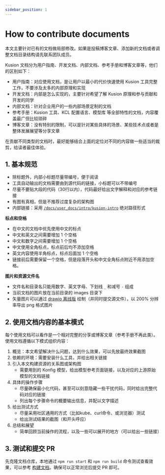 ```yaml
---
sidebar_position: 1
---
```


# How to contribute documents

本文主要针对已有的文档做局部修改。如果是投稿博客文章、添加新的文档或者调整文档目录结构请先联系团队成员。

Kusion 文档分为用户指南、开发文档、内部文档、参考手册和博客文章等，他们的区别如下：

- 用户指南：对应使用文档，是让用户以最小的代价快速使用 Kusion 工具完整工作，不要涉及太多的内部原理和实现
- 开发文档：内部是怎么实现的，主要针对希望了解 Kusion 原理和参与贡献和开发的同学
- 内部文档：针对企业用户的一些内部场景定制的文档
- 参考手册：Kusion 工具、KCL 配置语言、模型库 等全部特性的文档，内容覆盖最广但比较琐碎
- 博客文章：没有特别的限制，可以是针对某些具体的场景、某些技术点或者是整体发展展望等分享文章

在贡献不同类型的文档时，最好能够结合上面的定位对不同的内容做一些适当的裁剪，给读者最佳体验。

## 1. 基本规范

- 除标题外，内部小标题尽量带编号，便于阅读
- 工具自动输出的文档需要由到源代码的链接，小标题可以不带编号
- 尽量不要贴大段的代码（30行以内），代码最好给出文字解释和对应的参考链接
- 有图有真相，但是不推荐过度复杂的架构图
- 内部链接：采用 [`/docs/user_docs/intro/kusion-intro`](/docs/user_docs/intro/kusion-intro) 绝对路径形式

**标点和空格**

- 在中文的文档中优先使用中文的标点
- 中文和英文之间需要增加 1 个空格
- 中文和数字之间需要增加 1 个空格
- 中文使用全角标点，标点前后均不添加空格
- 英文内容使用半角标点，标点后面加 1 个空格
- 链接前后需要保留一个空格，但是段落开头和中文全角标点附近不用添加空格。

**图片和资源文件名**

- 文件名和目录名只能用数字、英文字母、下划线 `_` 和减号 `-` 组成
- 当前文档的图片放在当前目录的 images 目录下
- 矢量图片可以通过 [drawio 离线版](https://github.com/jgraph/drawio-desktop/releases) 绘制（并同时提交源文件），以 200% 分辨率导出 png 格式图片

## 2. 使用文档内容的基本模式

每个使用文档可以看作是一个相对完整的分享或博客文章（参考手册不再此类）。使用文档遵循以下模式组织内容：

1. 概览：本文希望解决什么问题，达到什么效果，可以先放最终效果截图
1. 依赖的环境：需要安装什么工具，并给出相关链接
1. 引入本文构建资源的关系图或架构图
   - 需要用到的 Konfig 模型，给出模型参考页面链接，以及对应的上游原始模型的文档链接
1. 具体的操作步骤
   - 尽量确保最小化代码，甚至可以刻意隐藏一些干扰代码，同时给出完整代码对应的链接
   - 列出每个步骤命令的概要输出信息，并配以文字描述
1. 给出测试方式
   - 尽量采用社区通用的方式（比如kube、curl命令、或浏览器）测试
   - 给出测试结果的截图（和开头呼应）
1. 总结和展望
   - 简单回顾当前操作的流程，以及一些可以展开的地方（可以给出一些链接）

## 3. 测试和提交 PR

先克隆文档仓库，本地通过 `npm run start` 和 `npm run build` 命令测试查看效果，可以参考 [构建文档](/docs/develop/build-docs)。确保可以正常浏览后提交 PR 即可。

